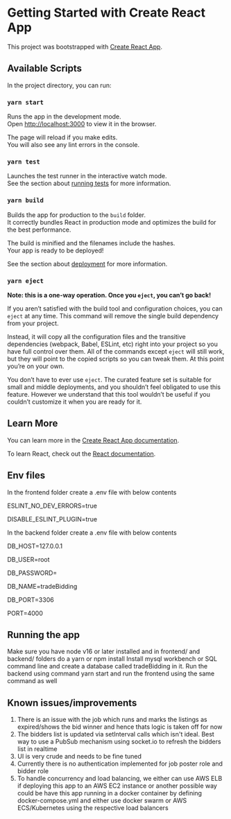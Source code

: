 # Getting Started with Create React App

This project was bootstrapped with [Create React App](https://github.com/facebook/create-react-app).

## Available Scripts

In the project directory, you can run:

### `yarn start`

Runs the app in the development mode.\
Open [http://localhost:3000](http://localhost:3000) to view it in the browser.

The page will reload if you make edits.\
You will also see any lint errors in the console.

### `yarn test`

Launches the test runner in the interactive watch mode.\
See the section about [running tests](https://facebook.github.io/create-react-app/docs/running-tests) for more information.

### `yarn build`

Builds the app for production to the `build` folder.\
It correctly bundles React in production mode and optimizes the build for the best performance.

The build is minified and the filenames include the hashes.\
Your app is ready to be deployed!

See the section about [deployment](https://facebook.github.io/create-react-app/docs/deployment) for more information.

### `yarn eject`

**Note: this is a one-way operation. Once you `eject`, you can’t go back!**

If you aren’t satisfied with the build tool and configuration choices, you can `eject` at any time. This command will remove the single build dependency from your project.

Instead, it will copy all the configuration files and the transitive dependencies (webpack, Babel, ESLint, etc) right into your project so you have full control over them. All of the commands except `eject` will still work, but they will point to the copied scripts so you can tweak them. At this point you’re on your own.

You don’t have to ever use `eject`. The curated feature set is suitable for small and middle deployments, and you shouldn’t feel obligated to use this feature. However we understand that this tool wouldn’t be useful if you couldn’t customize it when you are ready for it.

## Learn More

You can learn more in the [Create React App documentation](https://facebook.github.io/create-react-app/docs/getting-started).

To learn React, check out the [React documentation](https://reactjs.org/).

## Env files
In the frontend folder create a .env file with below contents

ESLINT_NO_DEV_ERRORS=true

DISABLE_ESLINT_PLUGIN=true



In the backend folder create a .env file with below contents

DB_HOST=127.0.0.1

DB_USER=root

DB_PASSWORD=

DB_NAME=tradeBidding

DB_PORT=3306

PORT=4000

## Running the app
Make sure you have node v16 or later installed and in frontend/ and backend/ folders do a yarn or npm install
Install mysql workbench or SQL command line and create a database called tradeBidding in it.
Run the backend using command yarn start and run the frontend using the same command as well

## Known issues/improvements
1. There is an issue with the job which runs and marks the listings as expired/shows the bid winner and hence thats logic is taken off for now
2. The bidders list is updated via setInterval calls which isn't ideal. Best way to use a PubSub mechanism using socket.io to refresh the bidders list in realtime
3. UI is very crude and needs to be fine tuned
4. Currently there is no authentication implemented for job poster role and bidder role
5. To handle concurrency and load balancing, we either can use AWS ELB if deploying this app to an AWS EC2 instance or another possible way could be
have this app running in a docker container by defining docker-compose.yml and either use docker swarm or AWS ECS/Kubernetes using the respective load balancers

